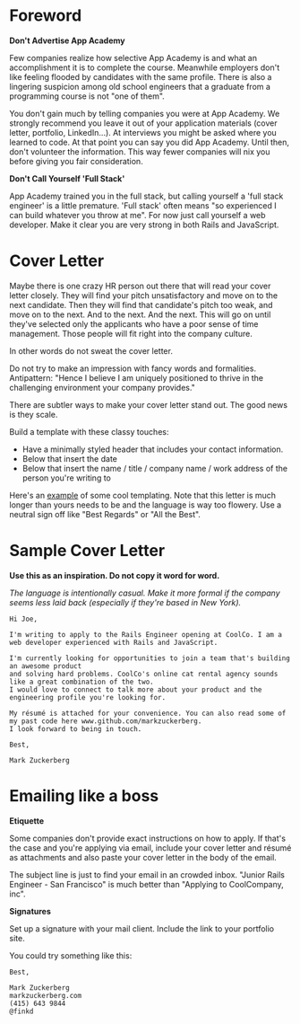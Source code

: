 # Foreword

**Don't Advertise App Academy**

Few companies realize how selective App Academy is and what an accomplishment it is to complete the course. Meanwhile employers don't like feeling flooded by candidates with the same profile. There is also a lingering suspicion among old school engineers that a graduate from a programming course is not "one of them".

You don't gain much by telling companies you were at App Academy. We strongly recommend you leave it out of your application materials (cover letter, portfolio, LinkedIn...). At interviews you might be asked where you learned to code. At that point you can say you did App Academy. Until then, don't volunteer the information. This way fewer companies will nix you before giving you fair consideration.

**Don't Call Yourself 'Full Stack'**

App Academy trained you in the full stack, but calling yourself a 'full stack engineer' is a little premature. 'Full stack' often means "so experienced I can build whatever you throw at me". For now just call yourself a web developer. Make it clear you are very strong in both Rails and JavaScript.


# Cover Letter

Maybe there is one crazy HR person out there that will read your cover letter closely. They will find your pitch unsatisfactory and move on to the next candidate. Then they will find that candidate's pitch too weak, and move on to the next. And to the next. And the next. This will go on until they've selected only the applicants who have a poor sense of time management. Those people will fit right into the company culture.

In other words do not sweat the cover letter.

Do not try to make an impression with fancy words and formalities. Antipattern: "Hence I believe I am uniquely positioned to thrive in the challenging environment your company provides."

There are subtler ways to make your cover letter stand out. The good news is they scale.

Build a template with these classy touches:

* Have a minimally styled header that includes your contact information.
* Below that insert the date
* Below that insert the name / title / company name / work address of the person you're writing to

Here's an [example][example-cover-letter] of some cool templating. Note that this letter is much longer than yours needs to be and the language is way too flowery. Use a neutral sign off like "Best Regards" or "All the Best".

[example-cover-letter]: http://www.eliteresumewriting.com/images/Sales%20Sample%20Cover%20Letter.jpg


# Sample Cover Letter

**Use this as an inspiration. Do not copy it word for word.**

*The language is intentionally casual. Make it more formal if the company seems less laid back (especially if they're based in New York).*

    Hi Joe,

    I'm writing to apply to the Rails Engineer opening at CoolCo. I am a web developer experienced with Rails and JavaScript.
    
    I'm currently looking for opportunities to join a team that's building an awesome product
    and solving hard problems. CoolCo's online cat rental agency sounds like a great combination of the two.
    I would love to connect to talk more about your product and the engineering profile you're looking for.

    My résumé is attached for your convenience. You can also read some of my past code here www.github.com/markzuckerberg.
    I look forward to being in touch.
    
    Best,
    
    Mark Zuckerberg


# Emailing like a boss

**Etiquette**

Some companies don't provide exact instructions on how to apply. If that's the case and you're applying via email, include your cover letter and résumé as attachments and also paste your cover letter in the body of the email.

The subject line is just to find your email in an crowded inbox. "Junior Rails Engineer - San Francisco" is much better than "Applying to CoolCompany, inc".

**Signatures**

Set up a signature with your mail client. Include the link to your portfolio site.

You could try something like this:

    Best,
    
    Mark Zuckerberg
    markzuckerberg.com
    (415) 643 9844
    @finkd
